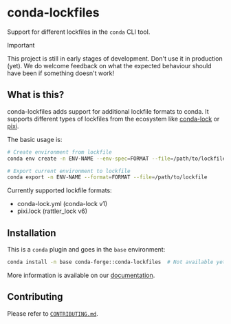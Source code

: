 # conda-lockfiles

Support for different lockfiles in the `conda` CLI tool.

> [!IMPORTANT]
> This project is still in early stages of development. Don't use it in production (yet).
> We do welcome feedback on what the expected behaviour should have been if something doesn't work!

<!-- start-main-content -->
## What is this?

conda-lockfiles adds support for additional lockfile formats to conda. It supports different types of lockfiles
from the ecosystem like [conda-lock](https://github.com/conda/conda-lock) or [pixi](https://github.com/prefix-dev/pixi).

The basic usage is:

```bash
# Create environment from lockfile
conda env create -n ENV-NAME --env-spec=FORMAT --file=/path/to/lockfile

# Export current environment to lockfile
conda export -n ENV-NAME --format=FORMAT --file=/path/to/lockfile
```

Currently supported lockfile formats:

- conda-lock.yml (conda-lock v1)
- pixi.lock (rattler_lock v6)

## Installation

This is a `conda` plugin and goes in the `base` environment:

```bash
conda install -n base conda-forge::conda-lockfiles  # Not available yet
```

<!-- end-main-content -->

More information is available on our [documentation](https://conda-incubator.github.io/conda-lockfiles/).

## Contributing

Please refer to [`CONTRIBUTING.md`](/CONTRIBUTING.md).
